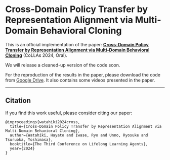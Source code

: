 # Cross-Domain Policy Transfer by Representation Alignment via Multi-Domain Behavioral Cloning

This is an official implementation of the paper:
[**Cross-Domain Policy Transfer by Representation Alignment via Multi-Domain Behavioral Cloning**](https://lifelong-ml.cc/Conferences/2024/acceptedpapers) (CoLLAs 2024, Oral).

We will release a cleaned-up version of the code soon.

For the reproduction of the results in the paper, please download the code from [Google Drive](https://drive.google.com/drive/folders/1TmNdQtuKSWfM0PFNI8NrE98JaRibEtFF?usp=sharing).
It also contains some videos presented in the paper.

---

## Citation
If you find this work useful, please consider citing our paper:
```
@inproceedings{watahiki2024cross,
  title={Cross-Domain Policy Transfer by Representation Alignment via Multi-Domain Behavioral Cloning},
  author={Watahiki, Hayato and Iwase, Ryo and Unno, Ryosuke and Tsuruoka, Yoshimasa},
  booktitle={The Third Conference on Lifelong Learning Agents},
  year={2024}
}
```
